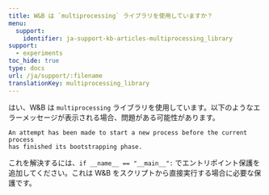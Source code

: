 ```yaml
---
title: W&B は `multiprocessing` ライブラリを使用していますか？
menu:
  support:
    identifier: ja-support-kb-articles-multiprocessing_library
support:
  - experiments
toc_hide: true
type: docs
url: /ja/support/:filename
translationKey: multiprocessing_library
---
```

はい、W&B は `multiprocessing` ライブラリを使用しています。以下のようなエラーメッセージが表示される場合、問題がある可能性があります。

```
An attempt has been made to start a new process before the current process 
has finished its bootstrapping phase.
```

これを解決するには、`if __name__ == "__main__":` でエントリポイント保護を追加してください。これは W&B をスクリプトから直接実行する場合に必要な保護です。